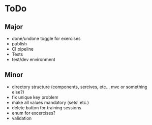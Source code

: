 # ToDo

## Major
- done/undone toggle for exercises
- publish
- CI pipeline
- Tests
- test/dev environment


## Minor
- directory structure (components, sercives, etc... mvc or something else?)
- fix unique key problem
- make all values mandatory (sets! etc.)
- delete button for training sessions
- enum for excercises?
- validation
